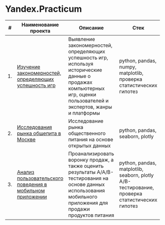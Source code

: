 # Yandex.Practicum
| #    | Наименование проекта                | Описание                                                     | Стек                                                         |
| ---- | ------------------------------------------------------------ | ------------------------------------------------------------ | ------------------------------------------------------------ |
| 1.   | [Изучение закономерностей, определяющих успешность игр](https://github.com/marklmm/Yandex.Practicum/tree/main/Games) | Выявление закономерностей, определяющих успешность игр, используя исторические данные о продажах компьютерных игр, оценки пользователей и экспертов, жанры и платформы  | python, pandas, numpy, matplotlib, проверка статистических гипотез |
| 2.   | [Исследования рынка общепита в Москве](ссылка) | Исследование рынка общественного питания на основе открытых данных | python, pandas, seaborn, plotly |
| 3.   | [Анализ пользовательского поведения в мобильном приложении](ссылка) | Проанализировать воронку продаж, а также оценить результаты A/A/B-тестирования на основе данных использования мобильного приложения для продажи продуктов питания | python, pandas, matplotlib, seaborn, plotly A/B-тестирование, проверка статистических гипотез |
